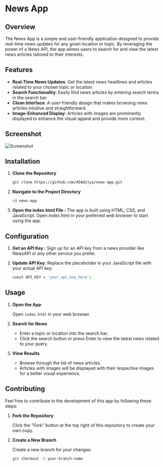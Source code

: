 # News App

## Overview

The News App is a simple and user-friendly application designed to provide real-time news updates for any given location or topic. By leveraging the power of a News API, the app allows users to search for and view the latest news articles tailored to their interests.

## Features

- **Real-Time News Updates**: Get the latest news headlines and articles related to your chosen topic or location.
- **Search Functionality**: Easily find news articles by entering search terms in the search bar.
- **Clean Interface**: A user-friendly design that makes browsing news articles intuitive and straightforward.
- **Image-Enhanced Display**: Articles with images are prominently displayed to enhance the visual appeal and provide more context.

## Screenshot

![Screenshot](asset/ScreenShot.png)


## Installation

1. **Clone the Repository**

   ```bash
   git clone https://github.com/45Aditya/news-app.git
2. **Navigate to the Project Directory**

   ```bash
   cd news-app
3. **Open the index.html File :**
   The app is built using HTML, CSS, and JavaScript. Open index.html in your preferred web browser to start using the app.

## Configuration
1. **Get an API Key :**
   Sign up for an API key from a news provider like NewsAPI or any other service you prefer.
2. **Update API Key**: Replace the placeholder in your JavaScript file with your actual API key:
   
   ```bash
   const API_KEY = 'your_api_key_here';

## Usage

1. **Open the App**

   Open `index.html` in your web browser.

2. **Search for News**

   - Enter a topic or location into the search bar.
   - Click the search button or press Enter to view the latest news related to your query.

3. **View Results**

   - Browse through the list of news articles.
   - Articles with images will be displayed with their respective images for a better visual experience.

## Contributing

Feel free to contribute to the development of this app by following these steps:

1. **Fork the Repository**

   Click the "Fork" button at the top right of this repository to create your own copy.

2. **Create a New Branch**

   Create a new branch for your changes:
   ```bash
   git checkout -b your-branch-name
